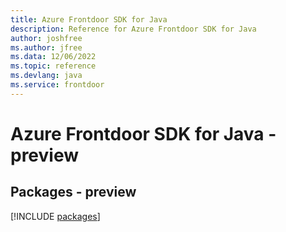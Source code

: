 ```yaml
---
title: Azure Frontdoor SDK for Java
description: Reference for Azure Frontdoor SDK for Java
author: joshfree
ms.author: jfree
ms.data: 12/06/2022
ms.topic: reference
ms.devlang: java
ms.service: frontdoor
---
```

# Azure Frontdoor SDK for Java - preview
## Packages - preview
[!INCLUDE [packages](frontdoor-index.md)]